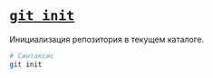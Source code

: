 # [`git init`](../index.md)

Инициализация репозитория в текущем каталоге.

```bash
# Cинтаксис
git init
```
